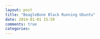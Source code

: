 ```yaml
---
layout: post
title: "BeagleBone Black Running Ubuntu"
date: 2014-01-01 15:59
comments: true
categories: 
---
```

